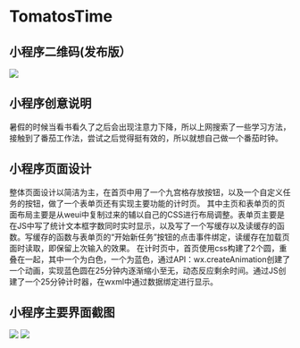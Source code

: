 # TomatosTime
## 小程序二维码(发布版）
![](https://github.com/ShadowWarLock/web-wechat-2017/blob/master/1514080901117/images/%E4%BA%8C%E7%BB%B4%E7%A0%81.jpg)
## 小程序创意说明
暑假的时候当看书看久了之后会出现注意力下降，所以上网搜索了一些学习方法，接触到了番茄工作法，尝试之后觉得挺有效的，所以就想自己做一个番茄时钟。
## 小程序页面设计
整体页面设计以简洁为主，在首页中用了一个九宫格存放按钮，以及一个自定义任务的按钮，做了一个表单页还有实现主要功能的计时页。
其中主页和表单页的页面布局主要是从weui中复制过来的辅以自己的CSS进行布局调整。表单页主要是在JS中写了统计文本框字数同时实时显示，以及写了一个写缓存以及读缓存的函数。写缓存的函数与表单页的“开始新任务”按钮的点击事件绑定，读缓存在加载页面时读取，即保留上次输入的效果。
在计时页中，首页使用css构建了2个圆，重叠在一起，其中一个为白色，一个为蓝色，通过API：wx.createAnimation创建了一个动画，实现蓝色圆在25分钟内逐渐缩小至无，动态反应剩余时间。通过JS创建了一个25分钟计时器，在wxml中通过数据绑定进行显示。
## 小程序主要界面截图
![](https://github.com/ShadowWarLock/web-wechat-2017/blob/master/1514080901117/images/%E4%B8%BB%E9%A1%B5.PNG)
![](https://github.com/ShadowWarLock/web-wechat-2017/blob/master/1514080901117/images/%E8%AE%A1%E6%97%B6%E9%A1%B5.PNG)
